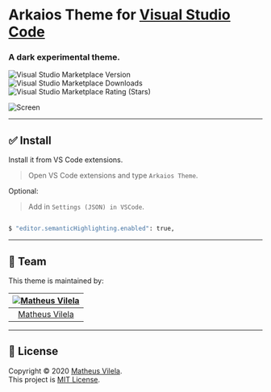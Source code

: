 # Arkaios Theme for [Visual Studio Code](http://code.visualstudio.com)

### A dark experimental theme.

![Visual Studio Marketplace Version](https://img.shields.io/visual-studio-marketplace/v/vilela.theme-arkaios?color=%2383dbee&style=for-the-badge)
![Visual Studio Marketplace Downloads](https://img.shields.io/visual-studio-marketplace/d/vilela.theme-arkaios?color=%23b685d5&style=for-the-badge)
![Visual Studio Marketplace Rating (Stars)](https://img.shields.io/visual-studio-marketplace/stars/vilela.theme-arkaios?color=%2376a6e0&style=for-the-badge)

![Screen](https://i.ibb.co/5GKKMRY/screen.png)

---

## ✅ Install

Install it from VS Code extensions.

> Open VS Code extensions and type `Arkaios Theme`.

Optional:

> Add in `Settings (JSON) in VSCode`.

```bash

$ "editor.semanticHighlighting.enabled": true,

```

---

## 🏁 Team

This theme is maintained by:

| [![Matheus Vilela](https://avatars1.githubusercontent.com/u/64048192?s=100&v=4)](https://github.com/vilelagit) |
| :------------------------------------------------------------------------------------------------------------: |
|                                 [Matheus Vilela](https://github.com/vilelagit)                                 |

---

## 📝 License

Copyright © 2020 [Matheus Vilela](https://github.com/vilelagit).<br />
This project is [MIT License](./LICENSE).
